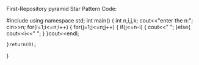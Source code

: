 First-Repository
pyramid Star Pattern Code:
<br>

#include<iostream>
using namespace std;
int main()
{
    int n,i,j,k;
    cout<<"enter the n:";
    cin>>n;
    for(i=1;i<=n;i++)
    {
      for(j=1;j<=n;j++)
      {
        if(j<=n-i)
        {
          cout<<" ";
        }else{
          cout<<i<<" ";
        }
      }cout<<endl;
      
    
    }return(0);
}
